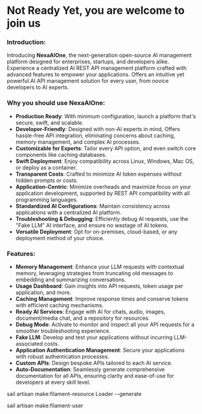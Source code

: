 # Not Ready Yet, you are welcome to join us

### Introduction:

Introducing **NexaAIOne**, the next-generation open-source AI management platform designed for enterprises, startups, and developers alike. Experience a centralized AI REST API management platform crafted with advanced features to empower your applications. Offers an intuitive yet powerful AI API management solution for every user, from novice developers to AI experts.


### Why you should use **NexaAIOne**:

- **Production Ready**: With minimum configuration, launch a platform that's secure, swift, and scalable.
- **Developer-Friendly**: Designed with non-AI experts in mind, Offers hassle-free API integration, eliminating concerns about caching, memory management, and complex AI processes.
- **Customizable for Experts**: Tailor every API option, and even switch core components like caching databases.
- **Swift Deployment**: Enjoy compatibility across Linux, Windows, Mac OS, or deploy as a container.
- **Transparent Costs**: Crafted to minimize AI token expenses without hidden prompts or costs.
- **Application-Centric**: Minimize overheads and maximize focus on your application development, supported by REST API compatibility with all programming languages.
- **Standardized AI Configurations**: Maintain consistency across applications with a centralized AI platform.
- **Troubleshooting & Debugging**: Efficiently debug AI requests, use the "Fake LLM" AI interface, and ensure no wastage of AI tokens.
- **Versatile Deployment**: Opt for on-premises, cloud-based, or any deployment method of your choice.

### Features:

- **Memory Management**: Enhance your LLM requests with contextual memory, leveraging strategies from truncating old messages to embedding and summarizing conversations.
- **Usage Dashboard**: Gain insights into API requests, token usage per application, and more.
- **Caching Management**: Improve response times and conserve tokens with efficient caching mechanisms.
- **Ready AI Services**: Engage with AI for chats, audio, images, document/media chat, and a repository for resources.
- **Debug Mode**: Activate to monitor and inspect all your API requests for a smoother troubleshooting experience.
- **Fake LLM**: Develop and test your applications without incurring LLM-associated costs.
- **Application Authentication Management**: Secure your applications with robust authentication processes.
- **Custom APIs**: Design bespoke APIs tailored to each AI service.
- **Auto-Documentation**: Seamlessly generate comprehensive documentation for all APIs, ensuring clarity and ease-of-use for developers at every skill level.


sail artisan make:filament-resource Loader --generate

sail artisan make:filament-user
